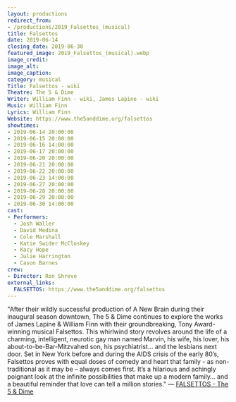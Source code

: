 ```yaml
---
layout: productions
redirect_from:
- /productions/2019_Falsettos_(musical)
title: Falsettos
date: 2019-06-14
closing_date: 2019-06-30
featured_image: 2019_Falsettos_(musical).webp
image_credit:
image_alt:
image_caption:
category: musical
Title: Falsettos - wiki
Theatre: The 5 & Dime
Writer: William Finn - wiki, James Lapine - wiki
Music: William Finn
Lyrics: William Finn
Website: https://www.the5anddime.org/falsettos
showtimes:
- 2019-06-14 20:00:00
- 2019-06-15 20:00:00
- 2019-06-16 14:00:00
- 2019-06-17 20:00:00
- 2019-06-20 20:00:00
- 2019-06-21 20:00:00
- 2019-06-22 20:00:00
- 2019-06-23 14:00:00
- 2019-06-27 20:00:00
- 2019-06-28 20:00:00
- 2019-06-29 20:00:00
- 2019-06-30 14:00:00
cast:
- Performers:
  - Josh Waller
  - David Medina
  - Cole Marshall
  - Katie Swider McCloskey
  - Kacy Hope
  - Julie Harrington
  - Cason Barnes
crew:
- Director: Ron Shreve
external_links:
  FALSETTOS: https://www.the5anddime.org/falsettos
---
```

"After their wildly successful production of A New Brain during their inaugural season downtown, The 5 & Dime continues to explore the works of James Lapine & William Finn with their groundbreaking, Tony Award-winning musical Falsettos. This whirlwind story revolves around the life of a charming, intelligent, neurotic gay man named Marvin, his wife, his lover, his about-to-be-Bar-Mitzvahed son, his psychiatrist… and the lesbians next door. Set in New York before and during the AIDS crisis of the early 80’s, Falsettos proves with equal doses of comedy and heart that family - as non-traditional as it may be – always comes first. It’s a hilarious and achingly poignant look at the infinite possibilities that make up a modern family… and a beautiful reminder that love can tell a million stories." — [FALSETTOS - The 5 & Dime](https://www.the5anddime.org/falsettos)
